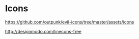 # Icons

https://github.com/outpunk/evil-icons/tree/master/assets/icons

http://designmodo.com/linecons-free
